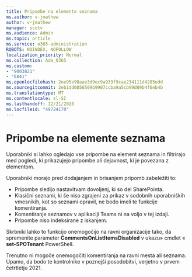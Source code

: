```yaml
---
title: Pripombe na elemente seznama
ms.author: v-jmathew
author: v-jmathew
manager: scotv
ms.audience: Admin
ms.topic: article
ms.service: o365-administration
ROBOTS: NOINDEX, NOFOLLOW
localization_priority: Normal
ms.collection: Adm_O365
ms.custom:
- "9003821"
- "6841"
ms.openlocfilehash: 2ee95e98aae3d9ec9a933f9cae234111d4285edd
ms.sourcegitcommit: 2eb1dd0856509b9907ccba9a5cb99d09b4f6eb4b
ms.translationtype: MT
ms.contentlocale: sl-SI
ms.lasthandoff: 12/21/2020
ms.locfileid: "49724170"
---
```

# <a name="comments-on-list-items"></a>Pripombe na elemente seznama

Uporabniki si lahko ogledajo vse pripombe na element seznama in filtrirajo med pogledi, ki prikazujejo pripombe ali dejavnost, ki je povezana z elementom.

Uporabniki morajo pred dodajanjem in brisanjem pripomb zabeležiti to:

- Pripombe sledijo nastavitvam dovoljenj, ki so del SharePointa.
- Klasični seznami, ki še niso zgrajeni za prikaz v sodobnih uporabniških vmesnikih, kot so seznami opravil, ne bodo imeli te funkcije komentiranja.
- Komentiranje seznamov v aplikaciji Teams ni na voljo v tej izdaji.
- Pripombe niso indeksirane z iskanjem.

Skrbniki lahko to funkcijo onemogočijo na ravni organizacije tako, da spremenite parameter **CommentsOnListItemsDisabled** v ukazu» cmdlet « **set-SPOTenant** PowerShell.

Trenutno ni mogoče onemogočiti komentiranja na ravni mesta ali seznama. Upamo, da bodo te kontrolnike v poznejši posodobitvi, verjetno v prvem četrtletju 2021.
